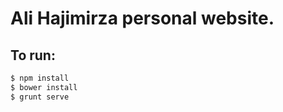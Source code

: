 Ali Hajimirza personal website.
========

To run:
--------
```bash
$ npm install
$ bower install
$ grunt serve
```